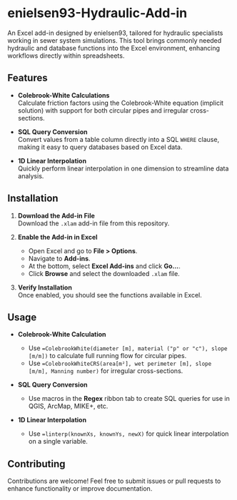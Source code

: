 # enielsen93-Hydraulic-Add-in

An Excel add-in designed by enielsen93, tailored for hydraulic specialists working in sewer system simulations. This tool brings commonly needed hydraulic and database functions into the Excel environment, enhancing workflows directly within spreadsheets.

## Features

- **Colebrook-White Calculations**  
  Calculate friction factors using the Colebrook-White equation (implicit solution) with support for both circular pipes and irregular cross-sections.

- **SQL Query Conversion**  
  Convert values from a table column directly into a SQL `WHERE` clause, making it easy to query databases based on Excel data.

- **1D Linear Interpolation**  
  Quickly perform linear interpolation in one dimension to streamline data analysis.

## Installation

1. **Download the Add-in File**  
   Download the `.xlam` add-in file from this repository.

2. **Enable the Add-in in Excel**  
   - Open Excel and go to **File > Options**.
   - Navigate to **Add-ins**.
   - At the bottom, select **Excel Add-ins** and click **Go...**.
   - Click **Browse** and select the downloaded `.xlam` file.

3. **Verify Installation**  
   Once enabled, you should see the functions available in Excel.

## Usage

- **Colebrook-White Calculation**  
  - Use `=ColebrookWhite(diameter [m], material ("p" or "c"), slope [m/m])` to calculate full running flow for circular pipes.
  - Use `=ColebrookWhiteCRS(area[m²], wet perimeter [m], slope [m/m], Manning number)` for irregular cross-sections.

- **SQL Query Conversion**  
  - Use macros in the **Regex** ribbon tab to create SQL queries for use in QGIS, ArcMap, MIKE+, etc.

- **1D Linear Interpolation**  
  - Use `=linterp(knownXs, knownYs, newX)` for quick linear interpolation on a single variable.

## Contributing

Contributions are welcome! Feel free to submit issues or pull requests to enhance functionality or improve documentation.
